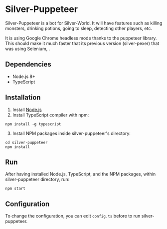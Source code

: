 # Silver-Puppeteer

Silver-Puppeteer is a bot for Silver-World. It will have features such as killing monsters, drinking potions, going to sleep, detecting other players, etc.

It is using Google Chrome headless mode thanks to the puppeteer library. This should make it much faster that its previous version (silver-pexer) that was using Selenium, .

## Dependencies

* Node.js 8+
* TypeScript

## Installation

1. Install [Node.js](https://nodejs.org/en/)
2. Install TypeScript compiler with npm:
```
npm install -g typescript
```
3. Install NPM packages inside silver-puppeteer's directory:
```
cd silver-puppeteer
npm install
```

## Run

After having installed Node.js, TypeScript, and the NPM packages, within silver-puppeteer directory, run:
```
npm start
```

## Configuration

To change the configuration, you can edit `config.ts` before to run silver-puppeteer.
